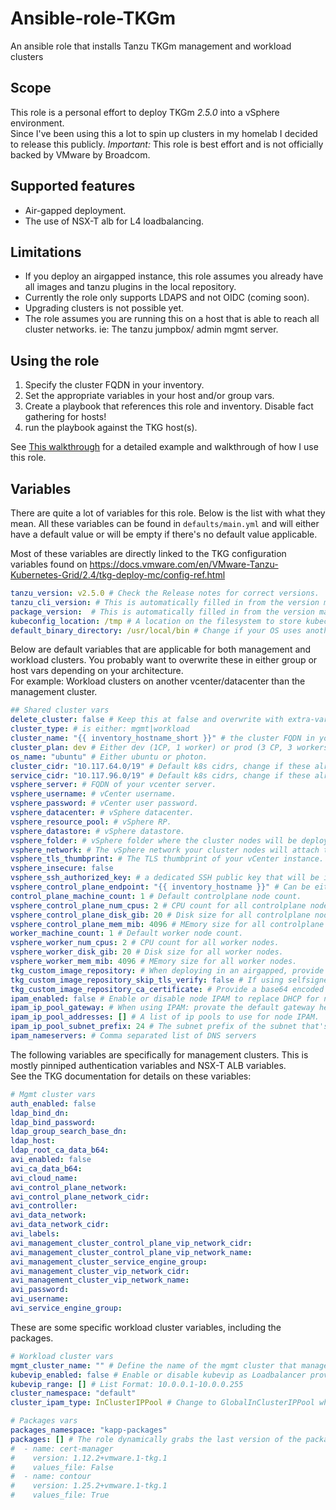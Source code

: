 # Ansible-role-TKGm
An ansible role that installs Tanzu TKGm management and workload clusters

## Scope
This role is a personal effort to deploy TKGm _2.5.0_ into a vSphere environment.  
Since I've been using this a lot to spin up clusters in my homelab I decided to release this publicly.
_Important:_ This role is best effort and is not officially backed by VMware by Broadcom.

## Supported features
- Air-gapped deployment.
- The use of NSX-T alb for L4 loadbalancing.

## Limitations
- If you deploy an airgapped instance, this role assumes you already have all images and tanzu plugins in the local repository.
- Currently the role only supports LDAPS and not OIDC (coming soon).
- Upgrading clusters is not possible yet.
- The role assumes you are running this on a host that is able to reach all cluster networks. ie: The tanzu jumpbox/ admin mgmt server.

## Using the role
1. Specify the cluster FQDN in your inventory.
2. Set the appropriate variables in your host and/or group vars.
3. Create a playbook that references this role and inventory. Disable fact gathering for hosts!
4. run the playbook against the TKG host(s).

See [This walkthrough](Walkthrough.md) for a detailed example and walkthrough of how I use this role.

## Variables
There are quite a lot of variables for this role. Below is the list with what they mean.
All these variables can be found in `defaults/main.yml` and will either have a default value or will be empty if there's no default value applicable.

Most of these variables are directly linked to the TKG configuration variables found on https://docs.vmware.com/en/VMware-Tanzu-Kubernetes-Grid/2.4/tkg-deploy-mc/config-ref.html

```yaml
tanzu_version: v2.5.0 # Check the Release notes for correct versions.
tanzu_cli_version: # This is automatically filled in from the version matrix in the vars directory.
package_version:  # This is automatically filled in from the version matrix in the vars directory.
kubeconfig_location: /tmp # A location on the filesystem to store kubeconfigs.
default_binary_directory: /usr/local/bin # Change if your OS uses another directory.
```
Below are default variables that are applicable for both management and workload clusters. You probably want to  overwrite these in either group or host vars depending on your architecture.  
For example: Workload clusters on another vcenter/datacenter than the management cluster.
```yaml
## Shared cluster vars
delete_cluster: false # Keep this at false and overwrite with extra-vars to true to delete a cluster.
cluster_type: # is either: mgmt|workload
cluster_name: "{{ inventory_hostname_short }}" # the cluster FQDN in your hosts file.
cluster_plan: dev # Either dev (1CP, 1 worker) or prod (3 CP, 3 workers ).
os_name: "ubuntu" # Either ubuntu or photon.
cluster_cidr: "10.117.64.0/19" # Default k8s cidrs, change if these already exist in your environment.
service_cidr: "10.117.96.0/19" # Default k8s cidrs, change if these already exist in your environment.
vsphere_server: # FQDN of your vcenter server.
vsphere_username: # vCenter username.
vsphere_password: # vCenter user password.
vsphere_datacenter: # vSphere datacenter.
vsphere_resource_pool: # vSphere RP.
vsphere_datastore: # vSphere datastore.
vsphere_folder: # vSphere folder where the cluster nodes will be deployed in.
vsphere_network: # The vSphere network your cluster nodes will attach to.
vsphere_tls_thumbprint: # The TLS thumbprint of your vCenter instance.
vsphere_insecure: false
vsphere_ssh_authorized_key: # a dedicated SSH public key that will be injected into the capv user on every node for troubleshooting.
vsphere_control_plane_endpoint: "{{ inventory_hostname }}" # Can be either an IP or FQDN, see the TKG docs for more info.
control_plane_machine_count: 1 # Default controlplane node count.
vsphere_control_plane_num_cpus: 2 # CPU count for all controlplane nodes.
vsphere_control_plane_disk_gib: 20 # Disk size for all controlplane nodes.
vsphere_control_plane_mem_mib: 4096 # MEmory size for all controlplane nodes.
worker_machine_count: 1 # Default worker node count.
vsphere_worker_num_cpus: 2 # CPU count for all worker nodes.
vsphere_worker_disk_gib: 20 # Disk size for all worker nodes.
vsphere_worker_mem_mib: 4096 # MEmory size for all worker nodes.
tkg_custom_image_repository: # When deploying in an airgapped, provide the repo URL (ie: myharbor.mydomain.com/tkg). 
tkg_custom_image_repository_skip_tls_verify: false # If using selfsigned certs on your registry, you can ignore the certs here.
tkg_custom_image_repository_ca_certificate: # Provide a base64 encoded PEM certificate of your private CA that signed your registry.
ipam_enabled: false # Enable or disable node IPAM to replace DHCP for nodes.
ipam_ip_pool_gateway: # When using IPAM: provate the default gateway here.
ipam_ip_pool_addresses: [] # A list of ip pools to use for node IPAM.
ipam_ip_pool_subnet_prefix: 24 # The subnet prefix of the subnet that's used for node IPAM.
ipam_nameservers: # Comma separated list of DNS servers
```

The following variables are specifically for management clusters. This is mostly pinniped authentication variables and NSX-T ALB variables.  
See the TKG documentation for details on these variables: 
```yaml
# Mgmt cluster vars
auth_enabled: false
ldap_bind_dn:
ldap_bind_password:
ldap_group_search_base_dn: 
ldap_host: 
ldap_root_ca_data_b64:
avi_enabled: false
avi_ca_data_b64: 
avi_cloud_name: 
avi_control_plane_network: 
avi_control_plane_network_cidr: 
avi_controller: 
avi_data_network: 
avi_data_network_cidr: 
avi_labels: 
avi_management_cluster_control_plane_vip_network_cidr: 
avi_management_cluster_control_plane_vip_network_name: 
avi_management_cluster_service_engine_group: 
avi_management_cluster_vip_network_cidr: 
avi_management_cluster_vip_network_name: 
avi_password:
avi_username: 
avi_service_engine_group:
```

These are some specific workload cluster variables, including the packages.
```yaml
# Workload cluster vars
mgmt_cluster_name: "" # Define the name of the mgmt cluster that manages this referenced workload cluster.
kubevip_enabled: false # Enable or disable kubevip as Loadbalancer provider.
kubevip_range: [] # List Format: 10.0.0.1-10.0.0.255
cluster_namespace: "default"
cluster_ipam_type: InClusterIPPool # Change to GlobalInClusterIPPool when you specified a global pool

# Packages vars
packages_namespace: "kapp-packages"
packages: [] # The role dynamically grabs the last version of the package. Overwrite as below code in comment to choose a specific version.
#  - name: cert-manager
#    version: 1.12.2+vmware.1-tkg.1
#    values_file: False
#  - name: contour
#    version: 1.25.2+vmware.1-tkg.1
#    values_file: True
```
